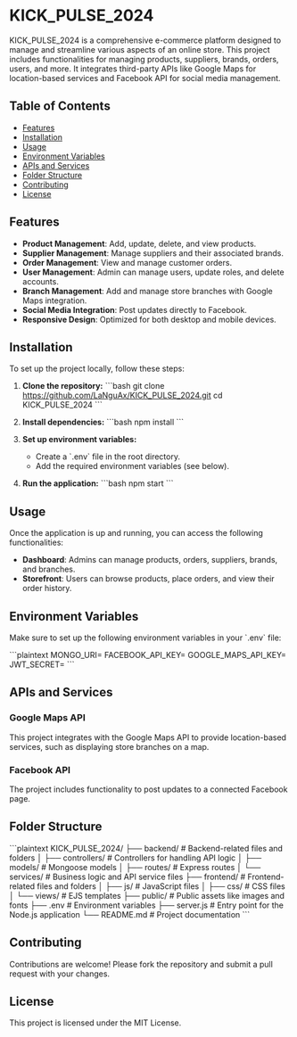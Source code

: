 
# KICK_PULSE_2024

KICK_PULSE_2024 is a comprehensive e-commerce platform designed to manage and streamline various aspects of an online store. This project includes functionalities for managing products, suppliers, brands, orders, users, and more. It integrates third-party APIs like Google Maps for location-based services and Facebook API for social media management.

## Table of Contents

- [Features](#features)
- [Installation](#installation)
- [Usage](#usage)
- [Environment Variables](#environment-variables)
- [APIs and Services](#apis-and-services)
- [Folder Structure](#folder-structure)
- [Contributing](#contributing)
- [License](#license)

## Features

- **Product Management**: Add, update, delete, and view products.
- **Supplier Management**: Manage suppliers and their associated brands.
- **Order Management**: View and manage customer orders.
- **User Management**: Admin can manage users, update roles, and delete accounts.
- **Branch Management**: Add and manage store branches with Google Maps integration.
- **Social Media Integration**: Post updates directly to Facebook.
- **Responsive Design**: Optimized for both desktop and mobile devices.

## Installation

To set up the project locally, follow these steps:

1. **Clone the repository:**
   \`\`\`bash
   git clone https://github.com/LaNguAx/KICK_PULSE_2024.git
   cd KICK_PULSE_2024
   \`\`\`

2. **Install dependencies:**
   \`\`\`bash
   npm install
   \`\`\`

3. **Set up environment variables:**
   - Create a \`.env\` file in the root directory.
   - Add the required environment variables (see below).

4. **Run the application:**
   \`\`\`bash
   npm start
   \`\`\`

## Usage

Once the application is up and running, you can access the following functionalities:

- **Dashboard**: Admins can manage products, orders, suppliers, brands, and branches.
- **Storefront**: Users can browse products, place orders, and view their order history.

## Environment Variables

Make sure to set up the following environment variables in your \`.env\` file:

\`\`\`plaintext
MONGO_URI=<your-mongo-db-connection-string>
FACEBOOK_API_KEY=<your-facebook-api-key>
GOOGLE_MAPS_API_KEY=<your-google-maps-api-key>
JWT_SECRET=<your-jwt-secret>
\`\`\`

## APIs and Services

### Google Maps API

This project integrates with the Google Maps API to provide location-based services, such as displaying store branches on a map.

### Facebook API

The project includes functionality to post updates to a connected Facebook page.

## Folder Structure

\`\`\`plaintext
KICK_PULSE_2024/
├── backend/                    # Backend-related files and folders
│   ├── controllers/            # Controllers for handling API logic
│   ├── models/                 # Mongoose models
│   ├── routes/                 # Express routes
│   └── services/               # Business logic and API service files
├── frontend/                   # Frontend-related files and folders
│   ├── js/                     # JavaScript files
│   ├── css/                    # CSS files
│   └── views/                  # EJS templates
├── public/                     # Public assets like images and fonts
├── .env                        # Environment variables
├── server.js                   # Entry point for the Node.js application
└── README.md                   # Project documentation
\`\`\`

## Contributing

Contributions are welcome! Please fork the repository and submit a pull request with your changes.

## License

This project is licensed under the MIT License.
